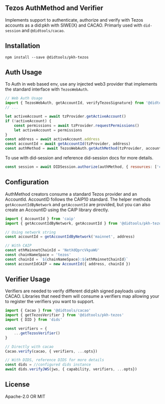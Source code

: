 ## Tezos AuthMethod and Verifier
Implements support to authenticate, authorize and verify with Tezos accounts as a did:pkh with SIWE(X) and CACAO. 
Primarly used with `did-session` and `@didtools/cacao`. 

## Installation

```
npm install --save @didtools/pkh-tezos
```

## Auth Usage

To Auth in web based env, use any injected web3 provider that implements the standard interface with `TezosWebAuth`.

```ts
// Web Auth Usage
import { TezosWebAuth, getAccountId, verifyTezosSignature} from '@didtools/pkh-tezos'
// ...

let activeAccount = await tzProvider.getActiveAccount()
if (!activeAccount) {
	const permissions = await tzProvider.requestPermissions()
	let activeAccount = permissions
}
const address = await activeAccount.address
const accountId = await getAccountId(tzProvider, address)
const authMethod = await TezosWebAuth.getAuthMethod(tzProvider, accountId, publicKey)
```

<!-- To Auth in a Node based env, use any standard web3 provider interface with `TezosNodeAuth`

```ts
const session = await DIDSession.authorize(authMethod, { resources: ['ceramic://*'] })
``` -->

<!-- ```js
// Node Auth Usage
import { TezosNodeAuth, getAccountId } from '@didtools/pkh-tezos'
// ...

let activeAccount = await tzProvider.getActiveAccount()
if (!activeAccount) {
	const permissions = await tzProvider.requestPermissions()
	let activeAccount = permissions
}
const address = await activeAccount.address
const accountId = await getAccountId(tzProvider, address)
const authMethod = await TezosNodeAuth.getAuthMethod(tzProvider, accountId, publicKey)
``` -->

To use with did-session and reference did-session docs for more details.

```js
const session = await DIDSession.authorize(authMethod, { resources: ['ceramic://*'] })
```

## Configuration

AuthMethod creators consume a standard Tezos provider and an AccountId. AccountID follows the 
CAIP10 standard. The helper methods `getAccountIdByNetwork` and `getAccountId` are provided, but you can also create an AccountID
using the CAIP library directly. 

```js
import { AccountId } from 'caip'
import { getAccountIdByNetwork, getAccountId } from '@didtools/pkh-tezos'

// Using network string
const accountId = getAccountIdByNetwork('mainnet', address)

// With CAIP
const ethMainnetChainId = 'NetXdQprcVkpaWU'
const chainNameSpace = 'tezos'
const chainId = `${chainNameSpace}:${ethMainnetChainId}`
const accountIdCAIP = new AccountId({ address, chainId })
```

<!-- The `TezosNodeAuth` additionally consumes an application name. The 'TezosWebAuth' method uses your 
application domain name by default.

```ts
import { TezosNodeAuth } from '@didtools/pkh-tezos'

const authMethod = await TezosNodeAuth.getAuthMethod(tzProvider, accountId)
``` -->

## Verifier Usage

Verifiers are needed to verify different did:pkh signed payloads using CACAO. Libraries that need them will
consume a verifiers map allowing your to register the verifiers you want to support. 

```ts
import { Cacao } from '@didtools/cacao'
import { getTezosVerifier } from '@didtools/pkh-tezos'
import { DID } from 'dids'

const verifiers = {
	...getTezosVerifier()
}

// Directly with cacao
Cacao.verify(cacao, { verifiers, ...opts})

// With DIDS, reference DIDS for more details
const dids = //configured dids instance
await dids.verifyJWS(jws, { capability, verifiers, ...opts})
```

## License

Apache-2.0 OR MIT

